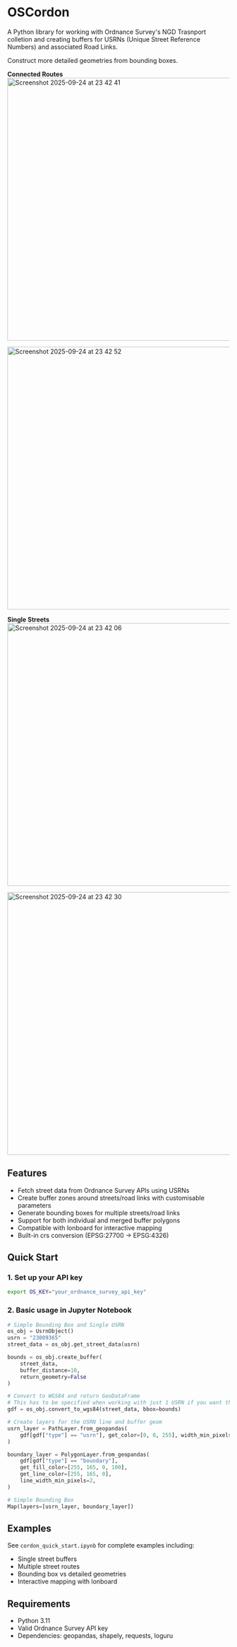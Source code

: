 # OSCordon

A Python library for working with Ordnance Survey's NGD Trasnport colletion and creating buffers for USRNs (Unique Street Reference Numbers) and associated Road Links.

Construct more detailed geometries from bounding boxes.

**Connected Routes**
<img width="1180" height="596" alt="Screenshot 2025-09-24 at 23 42 41" src="https://github.com/user-attachments/assets/b4aa3a86-1e87-40fd-b4a5-98457992abb4" />

<img width="1180" height="596" alt="Screenshot 2025-09-24 at 23 42 52" src="https://github.com/user-attachments/assets/6c8717c7-4982-41cf-9f29-6c2c1c84be17" />

**Single Streets**
<img width="1180" height="596" alt="Screenshot 2025-09-24 at 23 42 06" src="https://github.com/user-attachments/assets/eeb1b200-616e-4a48-ba79-e7df17830ede" />

<img width="1180" height="596" alt="Screenshot 2025-09-24 at 23 42 30" src="https://github.com/user-attachments/assets/804ff4b8-635b-4801-8790-c307a7817585" />

## Features

- Fetch street data from Ordnance Survey APIs using USRNs
- Create buffer zones around streets/road links with customisable parameters
- Generate bounding boxes for multiple streets/road links
- Support for both individual and merged buffer polygons
- Compatible with lonboard for interactive mapping
- Built-in crs conversion (EPSG:27700 -> EPSG:4326)

## Quick Start

### 1. Set up your API key

```bash
export OS_KEY="your_ordnance_survey_api_key"
```

### 2. Basic usage in Jupyter Notebook

```python
# Simple Bounding Box and Single USRN
os_obj = UsrnObject()
usrn = "23009365"
street_data = os_obj.get_street_data(usrn)

bounds = os_obj.create_buffer(
    street_data,
    buffer_distance=10,
    return_geometry=False
)

# Convert to WGS84 and return GeoDataFrame
# This has to be specified when working with just 1 USRN if you want the map to show
gdf = os_obj.convert_to_wgs84(street_data, bbox=bounds)

# Create layers for the USRN line and buffer geom
usrn_layer = PathLayer.from_geopandas(
    gdf[gdf["type"] == "usrn"], get_color=[0, 0, 255], width_min_pixels=3
)

boundary_layer = PolygonLayer.from_geopandas(
    gdf[gdf["type"] == "boundary"],
    get_fill_color=[255, 165, 0, 100],
    get_line_color=[255, 165, 0],
    line_width_min_pixels=2,
)

# Simple Bounding Box
Map(layers=[usrn_layer, boundary_layer])
```

## Examples

See `cordon_quick_start.ipynb` for complete examples including:

- Single street buffers
- Multiple street routes
- Bounding box vs detailed geometries
- Interactive mapping with lonboard

## Requirements

- Python 3.11
- Valid Ordnance Survey API key
- Dependencies: geopandas, shapely, requests, loguru
